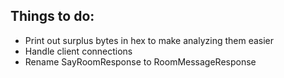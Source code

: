 Things to do:
-------------

 - Print out surplus bytes in hex to make analyzing them easier
 - Handle client connections
 - Rename SayRoomResponse to RoomMessageResponse

